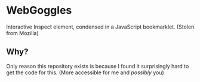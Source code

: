 # WebGoggles
Interactive Inspect element, condensed in a JavaScript bookmarklet. (Stolen from Mozilla)

## Why?
Only reason this repository exists is because I found it surprisingly hard to get the code for this. (More accessible for me and *possibly* you)




